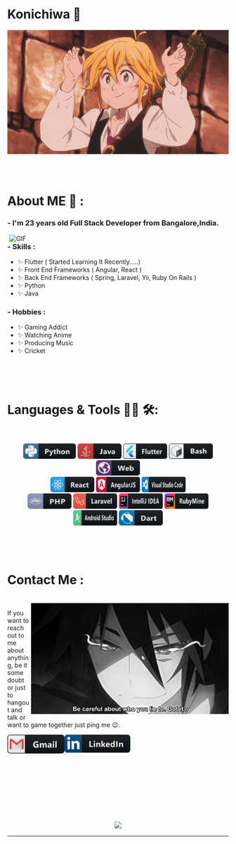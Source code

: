 # Konichiwa 👋

<div align="center">
<img hight="300" width="700" alt="GIF" align="center" src="https://github.com/Yogeshp0012/Yogeshp0012/blob/master/assets/208593.gif">
</div>

</br>
</br>
</br>

# About ME 💬 :

### - I'm 23 years old Full Stack Developer from Bangalore,India.

<img hight="400" width="500" alt="GIF" align="right" src="https://github.com/Yogeshp0012/Yogeshp0012/blob/master/assets/1936.gif">

### - Skills :

- ✨ Flutter ( Started Learning It Recently.....)
- ✨ Front End Frameworks ( Angular, React )
- ✨ Back End Frameworks ( Spring, Laravel, Yii, Ruby On Rails )
- ✨ Python
- ✨ Java

### - Hobbies :

- ✨ Gaming Addict
- ✨ Watching Anime
- ✨ Producing Music
- ✨ Cricket

</br>
</br>
</br>

# Languages & Tools 👨‍💻 🛠:

</br>

<p align="center">

<!-- For more icons please follow  https://github.com/MikeCodesDotNET/ColoredBadges -->
<img src="https://github.com/Yogeshp0012/Yogeshp0012/blob/master/assets/icons/python.png" alt="python" width="120" height="35">
<img src="https://github.com/Yogeshp0012/Yogeshp0012/blob/master/assets/icons/java.png" alt="java"  width="100" height="35">
<img src="https://github.com/Yogeshp0012/Yogeshp0012/blob/master/assets/icons/flutter.png" alt="AI" width="100" height="35">
<img src="https://github.com/Yogeshp0012/Yogeshp0012/blob/master/assets/icons/bash.png" alt="bash" width="100" height="35">
<img src="https://github.com/Yogeshp0012/Yogeshp0012/blob/master/assets/icons/web.png" alt="datascience" width="100" height="35">
</br>
<img src="https://github.com/Yogeshp0012/Yogeshp0012/blob/master/assets/icons/react.png" alt="google_cloud_platform" width="100" height="35">
<img src="https://github.com/Yogeshp0012/Yogeshp0012/blob/master/assets/icons/angular.png" alt="google_cloud_platform" width="100" height="35">
<img src="https://github.com/Yogeshp0012/Yogeshp0012/blob/master/assets/icons/visualstudio_code.png" alt="visualstudio_code" width="100" height="35">
</br>
<img src="https://github.com/Yogeshp0012/Yogeshp0012/blob/master/assets/icons/php.png" alt="pc" width="100" height="35">
<img src="https://github.com/Yogeshp0012/Yogeshp0012/blob/master/assets/icons/laravel.png" alt="edge" width="100" height="35">
<img src="https://github.com/Yogeshp0012/Yogeshp0012/blob/master/assets/icons/jetbrains_intellij.png" alt="playstation" width="100" height="35">
<img src="https://github.com/Yogeshp0012/Yogeshp0012/blob/master/assets/icons/jetbrains_rubymine.png" alt="playstation" width="100" height="35">
<img src="https://github.com/Yogeshp0012/Yogeshp0012/blob/master/assets/icons/android_studio.png" alt="playstation" width="100" height="35">
<img src="https://github.com/Yogeshp0012/Yogeshp0012/blob/master/assets/icons/dart.png" alt="playstation" width="100" height="35">
</p>
</br>
</br>
</br>

# Contact Me :

<p>
 </br>

<img hight="320" width="450" align="right" alt="GIF" src="https://github.com/Yogeshp0012/Yogeshp0012/blob/master/assets/93195.gif">

If you want to reach out to me about anything, be it some doubt or just to hangout and talk or want to game together just ping me 😉.

<a href="mailto:yogeshp0012@gmail.com">
 <img align="left" alt="Gmail" width="130" hight="100" src="https://github.com/Yogeshp0012/Yogeshp0012/blob/master/assets/icons/gmail.png" />
</a>
<a href="https://www.linkedin.com/in/p-yogesh-bb71a4196/">
  <img align="left" alt="Linkedin" width="150" hight="100" src="https://github.com/Yogeshp0012/Yogeshp0012/blob/master/assets/icons/linkedin.png" />
</br>
</br>
</br>
</a>
 </p>

</br>
</br>
</br>
</br>
</br>
</br>
</br>

<p align="center" >
  <a href="https://github.com/anuraghazra/github-readme-stats">
<img  src="https://github-readme-stats.vercel.app/api?username=Yogeshp0012&&show_icons=true&theme=radical"/>
  </a>
  </p>

---
